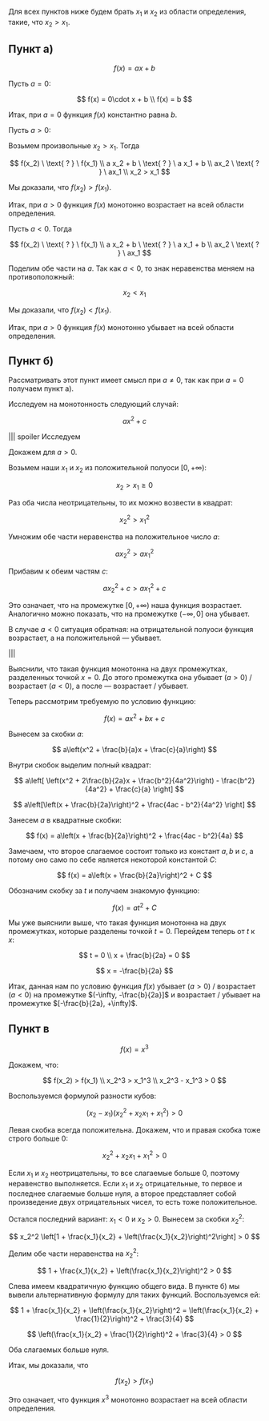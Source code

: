 Для всех пунктов ниже будем брать $x_1$ и $x_2$ из области определения, такие, что $x_2 > x_1$. 

## Пункт а)

$$ f(x) = ax + b $$

Пусть $a = 0$:

$$ f(x) = 0\cdot x + b \\ f(x) = b $$

Итак, при $a=0$ функция $f(x)$ константно равна $b$.

Пусть $a> 0$:

Возьмем произвольные $x_2 > x_1$. Тогда

$$ f(x_2) \ \text{ ? } \ f(x_1) \\ a x_2 + b \ \text{ ? } \ a x_1 + b \\ ax_2 \ \text{ ? } \ ax_1 \\ x_2 > x_1 $$

Мы доказали, что $f(x_2) > f(x_1)$.

Итак, при $a>0$ функция $f(x)$ монотонно возрастает на всей области определения.

Пусть $a < 0$. Тогда

$$ f(x_2) \ \text{ ? } \ f(x_1) \\ a x_2 + b \ \text{ ? } \ a x_1 + b \\ ax_2 \ \text{ ? } \ ax_1 $$

Поделим обе части на $a$. Так как $a < 0$, то знак неравенства меняем на противоположный:

$$ x_2 < x_1 $$

Мы доказали, что $f(x_2) < f(x_1)$.

Итак, при $a>0$ функция $f(x)$ монотонно убывает на всей области определения.

## Пункт б)

Рассматривать этот пункт имеет смысл при $a\neq 0$, так как при $a=0$ получаем пункт а).

Исследуем на монотонность следующий случай:

$$ ax^2 + c $$

||| spoiler Исследуем

Докажем для $a>0$.

Возьмем наши $x_1$ и $x_2$ из положительной полуоси $[0, +\infty)$:

$$ x_2 > x_1 \geq 0 $$

Раз оба числа неотрицательны, то их можно возвести в квадрат:

$$ x_2^2 > x_1^2 $$

Умножим обе части неравенства на положительное число $a$:

$$ ax_2^2 > ax_1^2 $$

Прибавим к обеим частям $c$:

$$ ax_2^2 + c > ax_1^2 + c $$

Это означает, что на промежутке $[0, +\infty)$ наша функция возрастает.
Аналогично можно показать, что на промежутке $(-\infty, 0]$ она убывает.

В случае $a < 0$ ситуация обратная: на отрицательной полуоси функция возрастает, а на положительной — убывает.

|||

Выяснили, что такая функция монотонна на двух промежутках, разделенных точкой $x=0$. До этого промежутка она убывает ($a>0$) / возрастает ($a<0$), а после — возрастает / убывает.

Теперь рассмотрим требуемую по условию функцию:

$$ f(x) = ax^2 + bx + c $$

Вынесем за скобки $a$:

$$ a\left(x^2 + \frac{b}{a}x + \frac{c}{a}\right) $$

Внутри скобок выделим полный квадрат:

$$ a\left[ \left(x^2 + 2\frac{b}{2a}x + \frac{b^2}{4a^2}\right) - \frac{b^2}{4a^2} + \frac{c}{a} \right] $$

$$ a\left[\left(x + \frac{b}{2a}\right)^2 + \frac{4ac - b^2}{4a^2} \right] $$

Занесем $a$ в квадратные скобки:

$$ f(x) = a\left(x + \frac{b}{2a}\right)^2 + \frac{4ac - b^2}{4a} $$

Замечаем, что второе слагаемое состоит только из констант $a,b$ и $c$, а потому оно само по себе является некоторой константой $C$:

$$ f(x) = a\left(x + \frac{b}{2a}\right)^2 + C $$

Обозначим скобку за $t$ и получаем знакомую функцию:

$$ f(x) = at^2 + C $$

Мы уже выяснили выше, что такая функция монотонна на двух промежутках, которые разделены точкой $t=0$. Перейдем теперь от $t$ к $x$:

$$ t = 0 \\ x + \frac{b}{2a} = 0 $$

$$ x = -\frac{b}{2a} $$

Итак, данная нам по условию функция $f(x)$ убывает ($a>0$) / возрастает ($a<0$) на промежутке $(-\infty, -\frac{b}{2a}]$ и возрастает / убывает на промежутке $[-\frac{b}{2a}, +\infty)$.

## Пункт в

$$ f(x) = x^3 $$

Докажем, что:

$$ f(x_2) > f(x_1) \\ x_2^3 > x_1^3 \\ x_2^3 - x_1^3 > 0 $$

Воспользуемся формулой разности кубов:

$$ (x_2 - x_1)(x_2^2 + x_2 x_1 + x_1^2) > 0 $$

Левая скобка всегда положительна. Докажем, что и правая скобка тоже строго больше $0$:

$$ x_2^2 + x_2 x_1 + x_1^2 > 0 $$

Если $x_1$ и $x_2$ неотрицательны, то все слагаемые больше $0$, поэтому неравенство выполняется. Если $x_1$ и $x_2$ отрицательные, то первое и последнее слагаемые больше нуля, а второе представляет собой произведение двух отрицательных чисел, то есть тоже положительное.

Остался последний вариант: $x_1 < 0$ и $x_2 > 0$. Вынесем за скобки $x_2^2$:

$$ x_2^2 \left[1 + \frac{x_1}{x_2} + \left(\frac{x_1}{x_2}\right)^2\right] > 0 $$

Делим обе части неравенства на $x_2^2$:

$$ 1 + \frac{x_1}{x_2} + \left(\frac{x_1}{x_2}\right)^2 > 0 $$

Слева имеем квадратичную функцию общего вида. В пункте б) мы вывели альтернативную формулу для таких функций. Воспользуемся ей:

$$ 1 + \frac{x_1}{x_2} + \left(\frac{x_1}{x_2}\right)^2 = \left(\frac{x_1}{x_2} + \frac{1}{2}\right)^2 + \frac{3}{4} $$

$$ \left(\frac{x_1}{x_2} + \frac{1}{2}\right)^2 + \frac{3}{4} > 0 $$

Оба слагаемых больше нуля.

Итак, мы доказали, что

$$ f(x_2) > f(x_1) $$

Это означает, что функция $x^3$ монотонно возрастает на всей области определения.